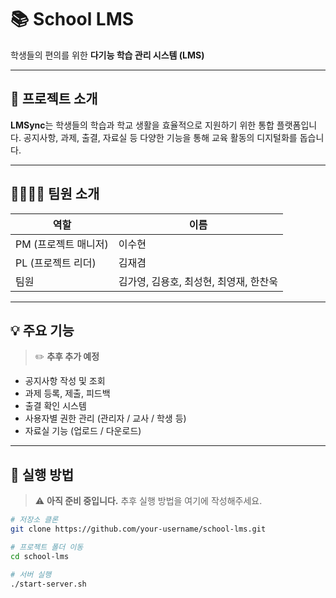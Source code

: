 # 📚 School LMS

학생들의 편의를 위한 **다기능 학습 관리 시스템 (LMS)**

---

## 📝 프로젝트 소개

**LMSync**는 학생들의 학습과 학교 생활을 효율적으로 지원하기 위한 통합 플랫폼입니다. 공지사항, 과제, 출결, 자료실 등 다양한 기능을 통해 교육 활동의 디지털화를 돕습니다.

---

## 👨‍👩‍👧‍👦 팀원 소개

| 역할 | 이름 |
|------|------|
| PM (프로젝트 매니저) | 이수현 |
| PL (프로젝트 리더)   | 김재겸 |
| 팀원 | 김가영, 김용호, 최성현, 최영재, 한찬욱 |

---

## 💡 주요 기능

> ✏️ **추후 추가 예정**

- 공지사항 작성 및 조회  
- 과제 등록, 제출, 피드백  
- 출결 확인 시스템  
- 사용자별 권한 관리 (관리자 / 교사 / 학생 등)  
- 자료실 기능 (업로드 / 다운로드)

---

## 🚀 실행 방법

> ⚠️ **아직 준비 중입니다.** 추후 실행 방법을 여기에 작성해주세요.

```bash
# 저장소 클론
git clone https://github.com/your-username/school-lms.git

# 프로젝트 폴더 이동
cd school-lms

# 서버 실행
./start-server.sh
